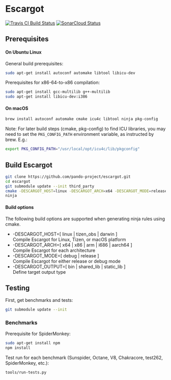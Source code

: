 # Escargot

[![Travis CI Build Status](https://travis-ci.org/pando-project/escargot.svg?branch=master)](https://travis-ci.org/pando-project/escargot)
[![SonarCloud Status](https://sonarcloud.io/api/project_badges/measure?project=pando-project_escargot&metric=alert_status)](https://sonarcloud.io/dashboard?id=pando-project_escargot)

## Prerequisites

#### On Ubuntu Linux

General build prerequisites:
```sh
sudo apt-get install autoconf automake libtool libicu-dev
```

Prerequisites for x86-64-to-x86 compilation:
```sh
sudo apt-get install gcc-multilib g++-multilib
sudo apt-get install libicu-dev:i386
```

#### On macOS

```sh
brew install autoconf automake cmake icu4c libtool ninja pkg-config
```

Note: For later build steps (cmake, pkg-config) to find ICU libraries, you may
need to set the `PKG_CONFIG_PATH` environment variable, as instructed by brew.
E.g.:

```sh
export PKG_CONFIG_PATH="/usr/local/opt/icu4c/lib/pkgconfig"
```

## Build Escargot

```sh
git clone https://github.com/pando-project/escargot.git
cd escargot
git submodule update --init third_party
cmake -DESCARGOT_HOST=linux -DESCARGOT_ARCH=x64 -DESCARGOT_MODE=release -DESCARGOT_OUTPUT=bin -GNinja
ninja
```

#### Build options

The following build options are supported when generating ninja rules using cmake.

* -DESCARGOT_HOST=[ linux | tizen_obs | darwin ]<br>
  Compile Escargot for Linux, Tizen, or macOS platform
* -DESCARGOT_ARCH=[ x64 | x86 | arm | i686 | aarch64 ]<br>
  Compile Escargot for each architecture
* -DESCARGOT_MODE=[ debug | release ]<br>
  Compile Escargot for either release or debug mode
* -DESCARGOT_OUTPUT=[ bin | shared_lib | static_lib ]<br>
  Define target output type

## Testing

First, get benchmarks and tests:
```sh
git submodule update --init
```

### Benchmarks

Prerequisite for SpiderMonkey:
```sh
sudo apt-get install npm
npm install
```

Test run for each benchmark (Sunspider, Octane, V8, Chakracore, test262,
SpiderMonkey, etc.):
```sh
tools/run-tests.py
```

